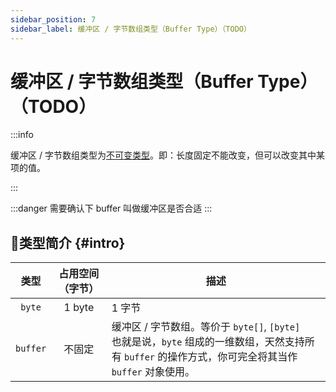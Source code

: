 ```yaml
---
sidebar_position: 7
sidebar_label: 缓冲区 / 字节数组类型（Buffer Type）（TODO）
---
```


# 缓冲区 / 字节数组类型（Buffer Type）（TODO）

:::info

缓冲区 / 字节数组类型为[不可变类型](./#immutable-data-type)。即：长度固定不能改变，但可以改变其中某项的值。

:::

:::danger
需要确认下 buffer 叫做缓冲区是否合适
:::

## 🐳类型简介 {#intro}

|   类型   | 占用空间 （字节） | 描述                                                         |
| :------: | :---------------: | ------------------------------------------------------------ |
|  `byte`  |      1 byte       | 1 字节                                                       |
| `buffer` |      不固定       | 缓冲区 / 字节数组。等价于 `byte[]`, `[byte]` <br />也就是说，`byte` 组成的一维数组，天然支持所有 `buffer` 的操作方式，你可完全将其当作 `buffer` 对象使用。 |
